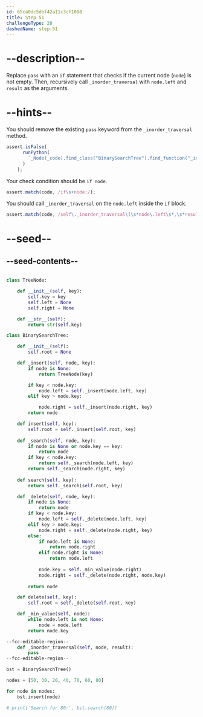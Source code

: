 ```yaml
---
id: 65ca0dc5dbf42a11c3cf1098
title: Step 51
challengeType: 20
dashedName: step-51
---
```


# --description--

Replace `pass` with an `if` statement that checks if the current node (`node`) is not empty. Then, recursively call `_inorder_traversal` with `node.left` and `result` as the arguments.

# --hints--

You should remove the existing `pass` keyword from the `_inorder_traversal` method.

```js
assert.isFalse(
      runPython(
        `_Node(_code).find_class("BinarySearchTree").find_function("_inorder_traversal").has_pass()`
      )
    );

```

Your check condition should be `if node`.

```js
assert.match(code, /if\s+node:/);
```

You should call `_inorder_traversal` on the `node.left` inside the `if` block.

```js
assert.match(code, /self\._inorder_traversal\(\s*node\.left\s*,\s*result\s*\)/);
```

# --seed--

## --seed-contents--

```py

class TreeNode:

    def __init__(self, key):
        self.key = key
        self.left = None
        self.right = None

    def __str__(self):
        return str(self.key)

class BinarySearchTree:

    def __init__(self):
        self.root = None

    def _insert(self, node, key):
        if node is None:
            return TreeNode(key)

        if key < node.key:
            node.left = self._insert(node.left, key)
        elif key > node.key:

            node.right = self._insert(node.right, key)
        return node

    def insert(self, key):
        self.root = self._insert(self.root, key)
        
    def _search(self, node, key):
        if node is None or node.key == key:
            return node
        if key < node.key:
            return self._search(node.left, key)
        return self._search(node.right, key)
    
    def search(self, key):
        return self._search(self.root, key)

    def _delete(self, node, key):
        if node is None:
            return node
        if key < node.key:
            node.left = self._delete(node.left, key)
        elif key > node.key:
            node.right = self._delete(node.right, key) 
        else:
            if node.left is None:
                return node.right
            elif node.right is None:
                return node.left   
            
            node.key = self._min_value(node.right)
            node.right = self._delete(node.right, node.key)   
        
        return node

    def delete(self, key):
        self.root = self._delete(self.root, key)

    def _min_value(self, node):
        while node.left is not None:
            node = node.left
        return node.key

--fcc-editable-region--
    def _inorder_traversal(self, node, result):
        pass
--fcc-editable-region--

bst = BinarySearchTree()

nodes = [50, 30, 20, 40, 70, 60, 80]

for node in nodes:
    bst.insert(node)

# print('Search for 80:', bst.search(80))


```
